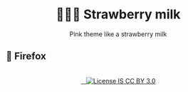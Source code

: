 <h1 align="center">🍓🥛🎨 Strawberry milk</h1>
<p align="center">Pink theme like a strawberry milk</p>

## 🦊 Firefox
<div align="center">
    <img src="https://addons.cdn.mozilla.net/user-media/version-previews/full/1403/1403881.png" alt="" />
</div>
<br>
<div align="center">
    <a href="https://addons.mozilla.org/ko/firefox/addon/theme-strawberry-milk/">
        <img src="https://img.shields.io/amo/v/theme-strawberry-milk.svg?style=flat-square" alt="" />
        <img src="https://img.shields.io/amo/users/theme-strawberry-milk.svg?style=flat-square" alt="" />
    </a>
    <a href="https://addons.mozilla.org/ko/firefox/addon/theme-strawberry-milk/reviews/">
        <img src="https://img.shields.io/amo/stars/theme-strawberry-milk.svg?style=flat-square" alt="" />
    </a>
    <a href="./LICENSE">
        <img src="https://img.shields.io/badge/license-CC_BY_3.0-informational.svg?style=flat-square" alt="License IS CC BY 3.0" />
    </a>
</div>
